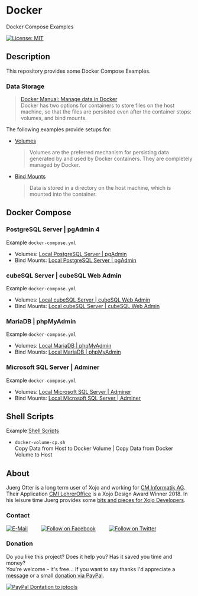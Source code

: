 # Docker
Docker Compose Examples

[![License: MIT](https://img.shields.io/badge/License-MIT-green.svg)](LICENSE)

## Description
This repository provides some Docker Compose Examples.

### Data Storage
> [Docker Manual: Manage data in Docker](https://docs.docker.com/storage/)  
Docker has two options for containers to store files on the host machine, so that the files are persisted even after the container stops: volumes, and bind mounts.  

The following examples provide setups for:
- [Volumes](https://docs.docker.com/storage/volumes/)  
  > Volumes are the preferred mechanism for persisting data generated by and used by Docker containers. They are completely managed by Docker. 
- [Bind Mounts](https://docs.docker.com/storage/bind-mounts/)  
  > Data is stored in a directory on the host machine, which is mounted into the container.


## Docker Compose

### PostgreSQL Server | pgAdmin 4
Example `docker-compose.yml`
  - Volumes: [Local PostgreSQL Server | pgAdmin](./local-postgres-volumes/)
  - Bind Mounts: [Local PostgreSQL Server | pgAdmin](./local-postgres-bind-mounts/)

### cubeSQL Server | cubeSQL Web Admin
Example `docker-compose.yml`
  - Volumes: [Local cubeSQL Server | cubeSQL Web Admin](./local-cubesql-volumes/)
  - Bind Mounts: [Local cubeSQL Server | cubeSQL Web Admin](./local-cubesql-bind-mounts/)

### MariaDB | phpMyAdmin
Example `docker-compose.yml`
  - Volumes: [Local MariaDB | phpMyAdmin](./local-mariadb-volumes/)
  - Bind Mounts: [Local MariaDB | phpMyAdmin](./local-mariadb-bind-mounts/)

### Microsoft SQL Server | Adminer
Example `docker-compose.yml`
  - Volumes: [Local Microsoft SQL Server | Adminer](./local-mssql-volumes/)
  - Bind Mounts: [Local Microsoft SQL Server | Adminer](./local-mssql-bind-mounts/)

## Shell Scripts

Example [Shell Scripts](./shell-scripts/)
- `docker-volume-cp.sh`  
  Copy Data from Host to Docker Volume | Copy Data from Docker Volume to Host


## About
Juerg Otter is a long term user of Xojo and working for [CM Informatik AG](https://cmiag.ch/). Their Application [CMI LehrerOffice](https://cmi-bildung.ch/) is a Xojo Design Award Winner 2018. In his leisure time Juerg provides some [bits and pieces for Xojo Developers](https://www.jo-tools.ch/).

### Contact
[![E-Mail](https://img.shields.io/static/v1?style=social&label=E-Mail&message=xojo@jo-tools.ch)](mailto:xojo@jo-tools.ch)
&emsp;&emsp;
[![Follow on Facebook](https://img.shields.io/static/v1?style=social&logo=facebook&label=Facebook&message=juerg.otter)](https://www.facebook.com/juerg.otter)
&emsp;&emsp;
[![Follow on Twitter](https://img.shields.io/twitter/follow/juergotter?style=social)](https://twitter.com/juergotter)

### Donation
Do you like this project? Does it help you? Has it saved you time and money?  
You're welcome - it's free... If you want to say thanks I'd appreciate a [message](mailto:xojo@jo-tools.ch) or a small [donation via PayPal](https://paypal.me/jotools).  

[![PayPal Dontation to jotools](https://img.shields.io/static/v1?style=social&logo=paypal&label=PayPal&message=jotools)](https://paypal.me/jotools)
